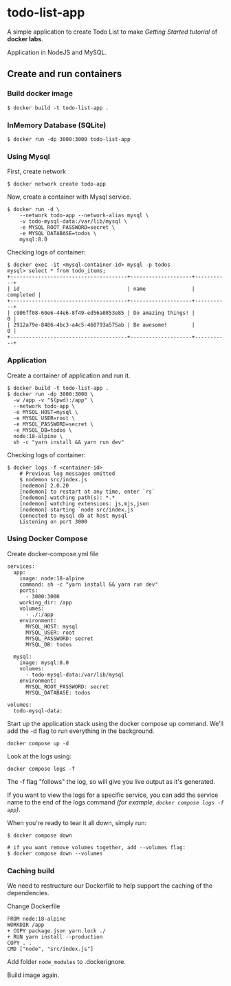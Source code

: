 # todo-list-app

A simple application to create Todo List to make _Getting Started tutorial_ of **docker labs**.

Application in NodeJS and MySQL.


## Create and run containers

### Build docker image
```
$ docker build -t todo-list-app .
```

### InMemory Database (SQLite)
```
$ docker run -dp 3000:3000 todo-list-app
```

### Using Mysql
First, create network
```
$ docker network create todo-app
```
Now, create a container with Mysql service.

```
$ docker run -d \
    --network todo-app --network-alias mysql \
    -v todo-mysql-data:/var/lib/mysql \
    -e MYSQL_ROOT_PASSWORD=secret \
    -e MYSQL_DATABASE=todos \
    mysql:8.0
```

Checking logs of container:
```
$ docker exec -it <mysql-container-id> mysql -p todos
mysql> select * from todo_items;
+--------------------------------------+--------------------+-----------+
| id                                   | name               | completed |
+--------------------------------------+--------------------+-----------+
| c906ff08-60e6-44e6-8f49-ed56a0853e85 | Do amazing things! |         0 |
| 2912a79e-8486-4bc3-a4c5-460793a575ab | Be awesome!        |         0 |
+--------------------------------------+--------------------+-----------+
```


### Application
Create a container of application and run it.
```
$ docker build -t todo-list-app .
$ docker run -dp 3000:3000 \
  -w /app -v "$(pwd):/app" \
  --network todo-app \
  -e MYSQL_HOST=mysql \
  -e MYSQL_USER=root \
  -e MYSQL_PASSWORD=secret \
  -e MYSQL_DB=todos \
  node:18-alpine \
  sh -c "yarn install && yarn run dev"
```

Checking logs of container:
```
$ docker logs -f <container-id>
    # Previous log messages omitted
    $ nodemon src/index.js
    [nodemon] 2.0.20
    [nodemon] to restart at any time, enter `rs`
    [nodemon] watching path(s): *.*
    [nodemon] watching extensions: js,mjs,json
    [nodemon] starting `node src/index.js`
    Connected to mysql db at host mysql
    Listening on port 3000
```

### Using Docker Compose
Create docker-compose.yml file
```
services:
  app: 
    image: node:18-alpine
    command: sh -c "yarn install && yarn run dev"
    ports: 
      - 3000:3000
    working_dir: /app
    volumes: 
      - ./:/app
    environment: 
      MYSQL_HOST: mysql
      MYSQL_USER: root
      MYSQL_PASSWORD: secret
      MYSQL_DB: todos

  mysql:
    image: mysql:8.0
    volumes:
      - todo-mysql-data:/var/lib/mysql
    environment: 
      MYSQL_ROOT_PASSWORD: secret
      MYSQL_DATABASE: todos

volumes:
  todo-mysql-data:
```

Start up the application stack using the docker compose up command. 
We'll add the -d flag to run everything in the background.
```
docker compose up -d
```

Look at the logs using:
```
docker compose logs -f
```
The -f flag "follows" the log, so will give you live output as it's generated.

If you want to view the logs for a specific service, you can add the service name to the end of the logs command _(for example, `docker compose logs -f app`)_.

When you're ready to tear it all down, simply run:
```
$ docker compose down

# if you want remove volumes together, add --volumes flag:
$ docker compose down --volumes
```

### Caching build
We need to restructure our Dockerfile to help support the caching of the dependencies.

Change Dockerfile
```
FROM node:18-alpine
WORKDIR /app
+ COPY package.json yarn.lock ./
+ RUN yarn install --production
COPY . .
CMD ["node", "src/index.js"]
```
Add folder `node_modules` to .dockerignore.

Build image again.
